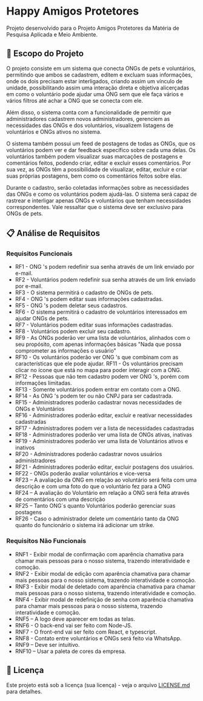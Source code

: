 # Happy Amigos Protetores
<p>Projeto desenvolvido para o Projeto Amigos Protetores da Matéria de Pesquisa Aplicada e Meio Ambiente. </p>

## 🚀 Escopo do Projeto
<p>O projeto consiste em um sistema que conecta ONGs de pets e voluntários, permitindo que ambos se cadastrem, editem e excluam suas informações, onde os dois precisam estar interligados, criando assim um vínculo de unidade, possibilitando assim uma interação direta e objetiva alicerçadas em como o voluntário pode ajudar uma ONG sem que ele faça vários e vários filtros até achar a ONG que se conecta com ele.</p>
<p>Além disso, o sistema conta com a funcionalidade de permitir que administradores cadastrem novos administradores, gerenciem as necessidades das ONGs e dos voluntários, visualizem listagens de voluntários e ONGs ativos no sistema.</p>
<p>O sistema também possui um feed de postagens de todas as ONGs, que os voluntários podem ver e dar feedback específico sobre cada uma delas. Os voluntários também podem visualizar suas marcações de postagens e comentários feitos, podendo criar, editar e excluir esses comentários. Por sua vez, as ONGs têm a possibilidade de visualizar, editar, excluir e criar suas próprias postagens, bem como os comentários feitos sobre elas.</p>
<p>Durante o cadastro, serão coletadas informações sobre as necessidades das ONGs e como os voluntários podem ajudá-las. O sistema será capaz de rastrear e interligar apenas ONGs e voluntários que tenham necessidades correspondentes. Vale ressaltar que o sistema deve ser exclusivo para ONGs de pets.</p>

## 📋 Análise de Requisitos

### Requisitos Funcionais

* RF1 - ONG 's podem redefinir sua senha através de um link enviado por e-mail.
* RF2 - Voluntários podem redefinir sua senha através de um link enviado por e-mail. 
* RF3 - O sistema permitirá o cadastro de ONGs de pets.
* RF4 - ONG 's podem editar suas informações cadastradas.
* RF5 - ONG 's podem deletar seus cadastros.
* RF6 - O sistema permitirá o cadastro de voluntários interessados em ajudar ONGs de pets.
* RF7 - Voluntários podem editar suas informações cadastradas.
* RF8 - Voluntários podem excluir seu cadastro.
* RF9 - As ONGs poderão ver uma lista de voluntários, alinhados com o seu propósito, com apenas informações básicas "Nada que possa comprometer as informações o usuário"
* RF10 - Os voluntários poderão ver ONG 's que combinam com as características que ele pode ajudar. RF11 - Os voluntários precisam clicar no ícone que está no mapa para poder interagir com a ONG. 
* RF12 - Pessoas que não tem cadastro podem ver ONG 's, porém com informações limitadas.
* RF13 - Somente voluntários podem entrar em contato com a ONG. 
* RF14 - As ONG 's podem ter ou não CNPJ para ser cadastrada.
* RF15 - Administradores poderão cadastrar novas necessidades de ONGs e Voluntários 
* RF16 - Administradores poderão editar, excluir e reativar necessidades cadastradas 
* RF17 - Administradores podem ver a lista de necessidades cadastradas
* RF18 - Administradores poderão ver uma lista de ONGs ativas, inativas
* RF19 - Administradores poderão ver uma lista de Voluntários ativos e inativos 
* RF20 - Administradores poderão cadastrar novos usuários administradores
* RF21 - Administradores poderão editar, excluir postagens dos usuários.
* RF22 - ONGs poderão avaliar voluntários e vice-versa
* RF23 – A avaliação da ONG em relação ao voluntário será feita com uma descrição e com uma foto do que o voluntário fez para a ONG
* RF24 – A avaliação do Voluntário em relação a ONG será feita através de comentários com uma descrição 
* RF25 – Tanto ONG´s quanto Voluntários poderão gerenciar suas postagens 
* RF26 - Caso o administrador delete um comentário tanto da ONG quanto do funcionário o sistema irá adicionar um strike.

### Requisitos Não Funcionais

* RNF1 - Exibir modal de confirmação com aparência chamativa para chamar mais pessoas para o nosso sistema, trazendo interatividade e comoção.
* RNF2 - Exibir modal de edição com aparência chamativa para chamar mais pessoas para o nosso sistema, trazendo interatividade e comoção.
* RNF3 - Exibir modal de deletado com aparência chamativa para chamar mais pessoas para o nosso sistema, trazendo interatividade e comoção.
* RNF4 - Exibir modal de redefinição de senha com aparência chamativa para chamar mais pessoas para o nosso sistema, trazendo interatividade e comoção.
* RNF5 – A logo deve aparecer em todas as telas. 
* RNF6 - O back-end vai ser feito com Node-JS.
* RNF7 - O front-end vai ser feito com React, e typescript.
* RNF8 - Contato entre voluntários e ONGs será feito via WhatsApp. 
* RNF9 – Deve ser intuitivo.
* RNF10 – Usar a paleta de cores da empresa.

## 📄 Licença

Este projeto está sob a licença (sua licença) - veja o arquivo [LICENSE.md]([https://github.com/Kemuel-Batista/Happy-Amigos-Protetores/blob/main/LICENSE.md]) para detalhes.
